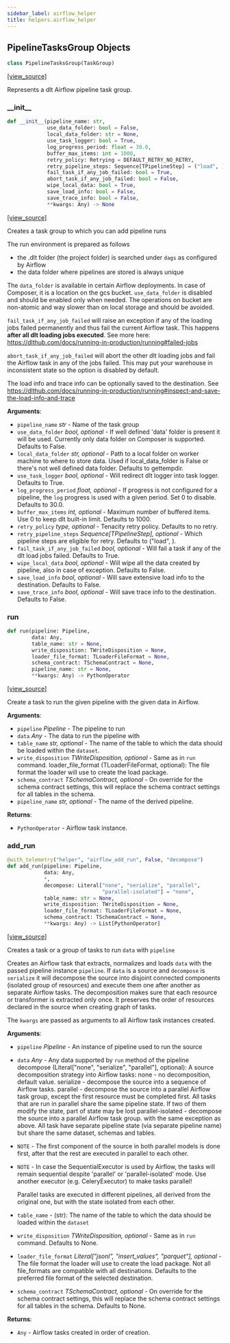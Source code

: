 ```yaml
---
sidebar_label: airflow_helper
title: helpers.airflow_helper
---
```


## PipelineTasksGroup Objects

```python
class PipelineTasksGroup(TaskGroup)
```

[[view_source]](https://github.com/dlt-hub/dlt/blob/3739c9ac839aafef713f6d5ebbc6a81b2a39a1b0/dlt/helpers/airflow_helper.py#L51)

Represents a dlt Airflow pipeline task group.

### \_\_init\_\_

```python
def __init__(pipeline_name: str,
             use_data_folder: bool = False,
             local_data_folder: str = None,
             use_task_logger: bool = True,
             log_progress_period: float = 30.0,
             buffer_max_items: int = 1000,
             retry_policy: Retrying = DEFAULT_RETRY_NO_RETRY,
             retry_pipeline_steps: Sequence[TPipelineStep] = ("load", ),
             fail_task_if_any_job_failed: bool = True,
             abort_task_if_any_job_failed: bool = False,
             wipe_local_data: bool = True,
             save_load_info: bool = False,
             save_trace_info: bool = False,
             **kwargs: Any) -> None
```

[[view_source]](https://github.com/dlt-hub/dlt/blob/3739c9ac839aafef713f6d5ebbc6a81b2a39a1b0/dlt/helpers/airflow_helper.py#L56)

Creates a task group to which you can add pipeline runs

The run environment is prepared as follows
- the .dlt folder (the project folder) is searched under `dags` as configured by Airflow
- the data folder where pipelines are stored is always unique

The `data_folder` is available in certain Airflow deployments. In case of Composer, it is a location on the gcs bucket. `use_data_folder` is disabled and should be
enabled only when needed. The operations on bucket are non-atomic and way slower than on local storage and should be avoided.

`fail_task_if_any_job_failed` will raise an exception if any of the loading jobs failed permanently and thus fail the current Airflow task.
This happens **after all dlt loading jobs executed**. See more here: https://dlthub.com/docs/running-in-production/running#failed-jobs

`abort_task_if_any_job_failed` will abort the other dlt loading jobs and fail the Airflow task in any of the jobs failed. This may put your warehouse in
inconsistent state so the option is disabled by default.

The load info and trace info can be optionally saved to the destination. See https://dlthub.com/docs/running-in-production/running#inspect-and-save-the-load-info-and-trace

**Arguments**:

- `pipeline_name` _str_ - Name of the task group
- `use_data_folder` _bool, optional_ - If well defined 'data' folder is present it will be used. Currently only data folder on Composer is supported. Defaults to False.
- `local_data_folder` _str, optional_ - Path to a local folder on worker machine to where to store data. Used if local_data_folder is False or there's not well defined data folder. Defaults to gettempdir.
- `use_task_logger` _bool, optional_ - Will redirect dlt logger into task logger. Defaults to True.
- `log_progress_period` _float, optional_ - If progress is not configured for a pipeline, the `log` progress is used with a given period. Set 0 to disable. Defaults to 30.0.
- `buffer_max_items` _int, optional_ - Maximum number of buffered items. Use 0 to keep dlt built-in limit. Defaults to 1000.
- `retry_policy` __type_, optional_ - Tenacity retry policy. Defaults to no retry.
- `retry_pipeline_steps` _Sequence[TPipelineStep], optional_ - Which pipeline steps are eligible for retry. Defaults to ("load", ).
- `fail_task_if_any_job_failed` _bool, optional_ - Will fail a task if any of the dlt load jobs failed. Defaults to True.
- `wipe_local_data` _bool, optional_ - Will wipe all the data created by pipeline, also in case of exception. Defaults to False.
- `save_load_info` _bool, optional_ - Will save extensive load info to the destination. Defaults to False.
- `save_trace_info` _bool, optional_ - Will save trace info to the destination. Defaults to False.

### run

```python
def run(pipeline: Pipeline,
        data: Any,
        table_name: str = None,
        write_disposition: TWriteDisposition = None,
        loader_file_format: TLoaderFileFormat = None,
        schema_contract: TSchemaContract = None,
        pipeline_name: str = None,
        **kwargs: Any) -> PythonOperator
```

[[view_source]](https://github.com/dlt-hub/dlt/blob/3739c9ac839aafef713f6d5ebbc6a81b2a39a1b0/dlt/helpers/airflow_helper.py#L163)

Create a task to run the given pipeline with the
given data in Airflow.

**Arguments**:

- `pipeline` _Pipeline_ - The pipeline to run
- `data` _Any_ - The data to run the pipeline with
- `table_name` _str, optional_ - The name of the table to
  which the data should be loaded within the `dataset`.
- `write_disposition` _TWriteDisposition, optional_ - Same as
  in `run` command.
  loader_file_format (TLoaderFileFormat, optional):
  The file format the loader will use to create the
  load package.
- `schema_contract` _TSchemaContract, optional_ - On override
  for the schema contract settings, this will replace
  the schema contract settings for all tables in the schema.
- `pipeline_name` _str, optional_ - The name of the derived pipeline.
  

**Returns**:

- `PythonOperator` - Airflow task instance.

### add\_run

```python
@with_telemetry("helper", "airflow_add_run", False, "decompose")
def add_run(pipeline: Pipeline,
            data: Any,
            *,
            decompose: Literal["none", "serialize", "parallel",
                               "parallel-isolated"] = "none",
            table_name: str = None,
            write_disposition: TWriteDisposition = None,
            loader_file_format: TLoaderFileFormat = None,
            schema_contract: TSchemaContract = None,
            **kwargs: Any) -> List[PythonOperator]
```

[[view_source]](https://github.com/dlt-hub/dlt/blob/3739c9ac839aafef713f6d5ebbc6a81b2a39a1b0/dlt/helpers/airflow_helper.py#L316)

Creates a task or a group of tasks to run `data` with `pipeline`

Creates an Airflow task that extracts, normalizes and loads `data` with the passed pipeline instance `pipeline`. If `data` is a source
and `decompose` is `serialize` it will decompose the source into disjoint connected components (isolated group of resources) and execute them
one after another as separate Airflow tasks. The decomposition makes sure that each resource or transformer is extracted only once. It preserves
the order of resources declared in the source when creating graph of tasks.

The `kwargs` are passed as arguments to all Airflow task instances created.

**Arguments**:

- `pipeline` _Pipeline_ - An instance of pipeline used to run the source
- `data` _Any_ - Any data supported by `run` method of the pipeline
  decompose (Literal["none", "serialize", "parallel"], optional):
  A source decomposition strategy into Airflow tasks:
  none - no decomposition, default value.
  serialize - decompose the source into a sequence of Airflow tasks.
  parallel - decompose the source into a parallel Airflow task group,
  except the first resource must be completed first.
  All tasks that are run in parallel share the same pipeline state.
  If two of them modify the state, part of state may be lost
  parallel-isolated - decompose the source into a parallel Airflow task group.
  with the same exception as above. All task have separate pipeline
  state (via separate pipeline name) but share the same dataset,
  schemas and tables.
- `NOTE` - The first component of the source in both parallel models is done first,
  after that the rest are executed in parallel to each other.
- `NOTE` - In case the SequentialExecutor is used by Airflow, the tasks
  will remain sequential despite 'parallel' or 'parallel-isolated' mode.
  Use another executor (e.g. CeleryExecutor) to make tasks parallel!
  
  Parallel tasks are executed in different pipelines, all derived from the original
  one, but with the state isolated from each other.
- `table_name` - (str): The name of the table to which the data should be loaded within the `dataset`
- `write_disposition` _TWriteDisposition, optional_ - Same as in `run` command. Defaults to None.
- `loader_file_format` _Literal["jsonl", "insert_values", "parquet"], optional_ - The file format the loader will use to create the load package.
  Not all file_formats are compatible with all destinations. Defaults to the preferred file format of the selected destination.
- `schema_contract` _TSchemaContract, optional_ - On override for the schema contract settings,
  this will replace the schema contract settings for all tables in the schema. Defaults to None.
  

**Returns**:

- `Any` - Airflow tasks created in order of creation.

